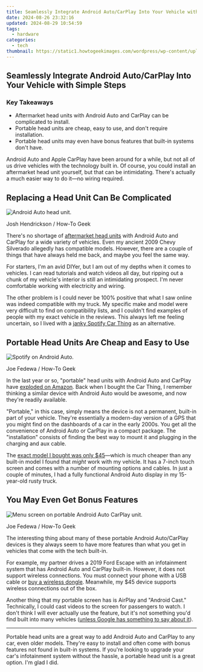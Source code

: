 ```yaml
---
title: Seamlessly Integrate Android Auto/CarPlay Into Your Vehicle with Simple Steps
date: 2024-08-26 23:32:16
updated: 2024-08-29 10:54:59
tags:
  - hardware
categories:
  - tech
thumbnail: https://static1.howtogeekimages.com/wordpress/wp-content/uploads/2024/06/pxl_20240620_205318699-portrait-2.jpg
---
```


## Seamlessly Integrate Android Auto/CarPlay Into Your Vehicle with Simple Steps

### Key Takeaways

* Aftermarket head units with Android Auto and CarPlay can be complicated to install.
* Portable head units are cheap, easy to use, and don't require installation.
* Portable head units may even have bonus features that built-in systems don't have.

 Android Auto and Apple CarPlay have been around for a while, but not all of us drive vehicles with the technology built in. Of course, you could install an aftermarket head unit yourself, but that can be intimidating. There's actually a much easier way to do it—no wiring required.

##  Replacing a Head Unit Can Be Complicated

![Android Auto head unit.](https://static1.howtogeekimages.com/wordpress/wp-content/uploads/2023/08/android-auto-head-unit.jpg) 

Josh Hendrickson / How-To Geek

 There's no shortage of [aftermarket head units](https://www.amazon.com/s?k=head+unit+android+auto+carplay&crid=2O83FE2M7KSG8&sprefix=head+unit+android+auto+carplay%2Caps%2C84&ref=nb%5Fsb%5Fnoss%5F2&tag=hotoge-20&ascsubtag=UUhtgUeUpU2003734&asc%5Frefurl=https%3A%2F%2Fwww.howtogeek.com%2Fadding-android-auto-or-carplay-to-your-car-is-easier-than-you-think%2F&asc%5Fcampaign=Evergreen) with Android Auto and CarPlay for a wide variety of vehicles. Even my ancient 2009 Chevy Silverado allegedly has compatible models. However, there are a couple of things that have always held me back, and maybe you feel the same way.

 For starters, I'm an avid DIYer, but I am out of my depths when it comes to vehicles. I can read tutorials and watch videos all day, but ripping out a chunk of my vehicle's interior is still an intimidating prospect. I'm never comfortable working with electricity and wiring.

 The other problem is I could never be 100% positive that what I saw online was indeed compatible with my truck. My specific make and model were very difficult to find on compatibility lists, and I couldn't find examples of people with my exact vehicle in the reviews. This always left me feeling uncertain, so I lived with a [janky Spotify Car Thing](https://ios-unlock.techidaily.com/in-2024-apple-iphone-xr-asking-for-passcode-after-ios-1714-update-what-to-do-by-drfone-ios/) as an alternative.

##  Portable Head Units Are Cheap and Easy to Use

![Spotify on Android Auto.](https://static1.howtogeekimages.com/wordpress/wp-content/uploads/2024/06/pxl_20240620_205536997.jpg) 

Joe Fedewa / How-To Geek

 In the last year or so, "portable" head units with Android Auto and CarPlay have [exploded on Amazon](https://www.amazon.com/s?k=portable+android+auto+carplay&crid=3JHHHRHWQBPCW&sprefix=portable+android+auto+carplay%2Caps%2C94&ref=nb%5Fsb%5Fnoss%5F1&tag=hotoge-20&ascsubtag=UUhtgUeUpU2003734&asc%5Frefurl=https%3A%2F%2Fwww.howtogeek.com%2Fadding-android-auto-or-carplay-to-your-car-is-easier-than-you-think%2F&asc%5Fcampaign=Evergreen). Back when I bought the Car Thing, I remember thinking a similar device with Android Auto would be awesome, and now they're readily available.

 "Portable," in this case, simply means the device is not a permanent, built-in part of your vehicle. They're essentially a modern-day version of a GPS that you might find on the dashboards of a car in the early 2000s. You get all the convenience of Android Auto or CarPlay in a compact package. The "installation" consists of finding the best way to mount it and plugging in the charging and aux cable.

 The [exact model I bought was only $45](https://www.amazon.com/dp/B0BZV25TPC?tag=hotoge-20&ascsubtag=UUhtgUeUpU2003734&asc%5Frefurl=https%3A%2F%2Fwww.howtogeek.com%2Fadding-android-auto-or-carplay-to-your-car-is-easier-than-you-think%2F&asc%5Fcampaign=Evergreen)—which is much cheaper than any built-in model I found that _might_ work with my vehicle. It has a 7-inch touch screen and comes with a number of mounting options and cables. In just a couple of minutes, I had a fully functional Android Auto display in my 15-year-old rusty truck.

##  You May Even Get Bonus Features

![Menu screen on portable Android Auto CarPlay unit.](https://static1.howtogeekimages.com/wordpress/wp-content/uploads/2024/06/pxl_20240620_204936613.jpg) 

Joe Fedewa / How-To Geek

 The interesting thing about many of these portable Android Auto/CarPlay devices is they always seem to have more features than what you get in vehicles that come with the tech built-in.

 For example, my partner drives a 2019 Ford Escape with an infotainment system that has Android Auto and CarPlay built-in. However, it does not support wireless connections. You must connect your phone with a USB cable or [buy a wireless dongle](https://smart-video-editing.techidaily.com/updated-2024-approved-from-footage-to-film-the-ultimate-free-gopro-hd-video-editing-guide/). Meanwhile, my $45 device supports wireless connections out of the box.

 Another thing that my portable screen has is AirPlay and "Android Cast." Technically, I could cast videos to the screen for passengers to watch. I don't think I will ever actually use the feature, but it's not something you'd find built into many vehicles ([unless Google has something to say about it](https://extra-lessons.techidaily.com/best-movie-trailers/)).

---

 Portable head units are a great way to add Android Auto and CarPlay to any car, even older models. They're easy to install and often come with bonus features not found in built-in systems. If you're looking to upgrade your car's infotainment system without the hassle, a portable head unit is a great option. I'm glad I did.

<ins class="adsbygoogle"
     style="display:block"
     data-ad-format="autorelaxed"
     data-ad-client="ca-pub-7571918770474297"
     data-ad-slot="1223367746"></ins>



<ins class="adsbygoogle"
     style="display:block"
     data-ad-client="ca-pub-7571918770474297"
     data-ad-slot="8358498916"
     data-ad-format="auto"
     data-full-width-responsive="true"></ins>

